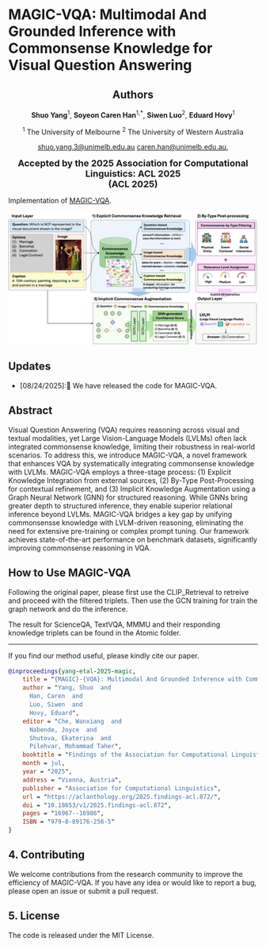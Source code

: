 # MAGIC-VQA: Multimodal And Grounded Inference with Commonsense Knowledge for Visual Question Answering

<div align="center">
      <h2>Authors</h2>
      <p>
        <strong>Shuo Yang</strong><sup>1</sup>,  
        <strong>Soyeon Caren Han</strong><sup>1,*</sup>,  
        <strong>Siwen Luo</strong><sup>2</sup>,  
        <strong>Eduard Hovy</strong><sup>1</sup>
        <br>
      </p>
</div>

<div align="center">
    <p>
        <sup>1</sup> The University of Melbourne
        <sup>2</sup> The University of Western Australia
    </p>
</div>

<div align="center">
<p>
      <a href="mailto:shuo.yang.3@unimelb.edu.au">shuo.yang.3@unimelb.edu.au</a> 
      <a href="mailto:caren.han@unimelb.edu.au">caren.han@unimelb.edu.au</a>,  
</p>
</div>

<div align="center">

<strong style="font-size: 18px;">Accepted by the 2025 Association for Computational Linguistics: ACL 2025</strong> <br>
    <strong style="font-size: 18px;">(ACL 2025)</strong>
</div>


Implementation of [MAGIC-VQA](https://aclanthology.org/2025.findings-acl.872/). 


<p align="center"><img src="MAGIC_architecture.jpg" width="750" /></p>


## Updates
- [08/24/2025]:🎉 We have released the code for MAGIC-VQA. 

## Abstract
Visual Question Answering (VQA) requires reasoning across visual and textual modalities, yet Large Vision-Language Models (LVLMs) often lack integrated commonsense knowledge, limiting their robustness in real-world scenarios. To address this, we introduce MAGIC-VQA, a novel framework that enhances VQA by systematically integrating  commonsense knowledge with LVLMs.
MAGIC-VQA employs a three-stage process: (1) Explicit Knowledge Integration from external sources, (2) By-Type Post-Processing for contextual refinement, and (3) Implicit Knowledge Augmentation using a Graph Neural Network (GNN) for structured reasoning. While GNNs bring greater depth to structured inference, they enable superior relational inference beyond LVLMs. MAGIC-VQA bridges a key gap by unifying commonsensse knowledge with LVLM-driven reasoning, eliminating the need for extensive pre-training or complex prompt tuning.
Our framework achieves state-of-the-art performance on benchmark datasets, significantly improving commonsense reasoning in VQA.

## How to Use MAGIC-VQA 
Following the original paper, please first use the CLIP_Retrieval to retreive and proceed with the filtered triplets. Then use the GCN training for train the graph network and do the inference. 

The result for ScienceQA, TextVQA, MMMU and their responding knowledge triplets can be found in the Atomic folder.


------


If you find our method useful, please kindly cite our paper.
```bibtex
@inproceedings{yang-etal-2025-magic,
    title = "{MAGIC}-{VQA}: Multimodal And Grounded Inference with Commonsense Knowledge for Visual Question Answering",
    author = "Yang, Shuo  and
      Han, Caren  and
      Luo, Siwen  and
      Hovy, Eduard",
    editor = "Che, Wanxiang  and
      Nabende, Joyce  and
      Shutova, Ekaterina  and
      Pilehvar, Mohammad Taher",
    booktitle = "Findings of the Association for Computational Linguistics: ACL 2025",
    month = jul,
    year = "2025",
    address = "Vienna, Austria",
    publisher = "Association for Computational Linguistics",
    url = "https://aclanthology.org/2025.findings-acl.872/",
    doi = "10.18653/v1/2025.findings-acl.872",
    pages = "16967--16986",
    ISBN = "979-8-89176-256-5"
}
```

## 4. Contributing
We welcome contributions from the research community to improve the efficiency of MAGIC-VQA. If you have any idea or would like to report a bug, please open an issue or submit a pull request.

## 5. License
The code is released under the MIT License.

